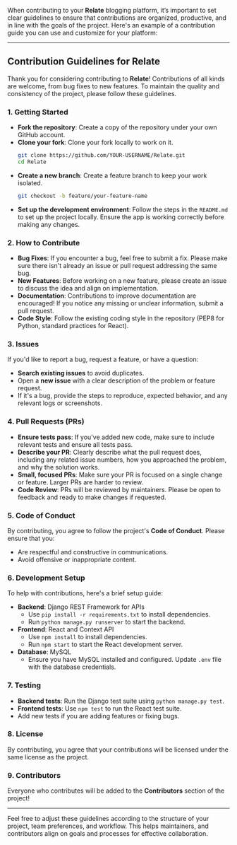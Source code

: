When contributing to your **Relate** blogging platform, it’s important to set clear guidelines to ensure that contributions are organized, productive, and in line with the goals of the project. Here's an example of a contribution guide you can use and customize for your platform:

---

## **Contribution Guidelines for Relate**

Thank you for considering contributing to **Relate**! Contributions of all kinds are welcome, from bug fixes to new features. To maintain the quality and consistency of the project, please follow these guidelines.

### **1. Getting Started**
- **Fork the repository**: Create a copy of the repository under your own GitHub account.
- **Clone your fork**: Clone your fork locally to work on it.
  ```bash
  git clone https://github.com/YOUR-USERNAME/Relate.git
  cd Relate
  ```
- **Create a new branch**: Create a feature branch to keep your work isolated.
  ```bash
  git checkout -b feature/your-feature-name
  ```
- **Set up the development environment**: Follow the steps in the `README.md` to set up the project locally. Ensure the app is working correctly before making any changes.

### **2. How to Contribute**
- **Bug Fixes**: If you encounter a bug, feel free to submit a fix. Please make sure there isn't already an issue or pull request addressing the same bug.
- **New Features**: Before working on a new feature, please create an issue to discuss the idea and align on implementation.
- **Documentation**: Contributions to improve documentation are encouraged! If you notice any missing or unclear information, submit a pull request.
- **Code Style**: Follow the existing coding style in the repository (PEP8 for Python, standard practices for React). 

### **3. Issues**
If you'd like to report a bug, request a feature, or have a question:
- **Search existing issues** to avoid duplicates.
- Open a **new issue** with a clear description of the problem or feature request.
- If it's a bug, provide the steps to reproduce, expected behavior, and any relevant logs or screenshots.

### **4. Pull Requests (PRs)**
- **Ensure tests pass**: If you've added new code, make sure to include relevant tests and ensure all tests pass.
- **Describe your PR**: Clearly describe what the pull request does, including any related issue numbers, how you approached the problem, and why the solution works.
- **Small, focused PRs**: Make sure your PR is focused on a single change or feature. Larger PRs are harder to review.
- **Code Review**: PRs will be reviewed by maintainers. Please be open to feedback and ready to make changes if requested.

### **5. Code of Conduct**
By contributing, you agree to follow the project's **Code of Conduct**. Please ensure that you:
- Are respectful and constructive in communications.
- Avoid offensive or inappropriate content.

### **6. Development Setup**
To help with contributions, here's a brief setup guide:
- **Backend**: Django REST Framework for APIs
  - Use `pip install -r requirements.txt` to install dependencies.
  - Run `python manage.py runserver` to start the backend.
- **Frontend**: React and Context API
  - Use `npm install` to install dependencies.
  - Run `npm start` to start the React development server.
- **Database**: MySQL
  - Ensure you have MySQL installed and configured. Update `.env` file with the database credentials.

### **7. Testing**
- **Backend tests**: Run the Django test suite using `python manage.py test`.
- **Frontend tests**: Use `npm test` to run the React test suite.
- Add new tests if you are adding features or fixing bugs.

### **8. License**
By contributing, you agree that your contributions will be licensed under the same license as the project.

### **9. Contributors**
Everyone who contributes will be added to the **Contributors** section of the project!

---

Feel free to adjust these guidelines according to the structure of your project, team preferences, and workflow. This helps maintainers, and contributors align on goals and processes for effective collaboration.
